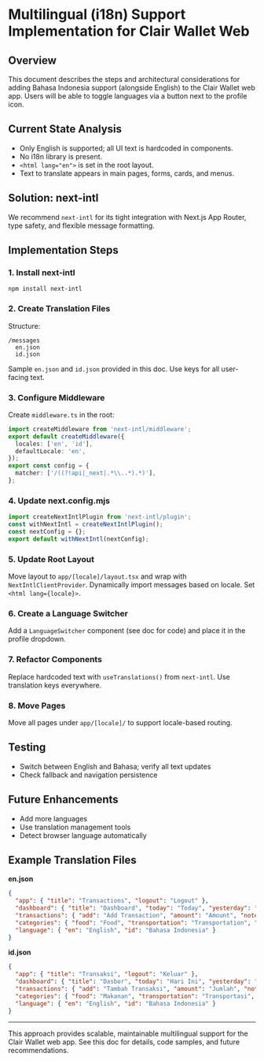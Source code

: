 # Multilingual (i18n) Support Implementation for Clair Wallet Web

## Overview
This document describes the steps and architectural considerations for adding Bahasa Indonesia support (alongside English) to the Clair Wallet web app. Users will be able to toggle languages via a button next to the profile icon.

## Current State Analysis
- Only English is supported; all UI text is hardcoded in components.
- No i18n library is present.
- `<html lang="en">` is set in the root layout.
- Text to translate appears in main pages, forms, cards, and menus.

## Solution: next-intl
We recommend `next-intl` for its tight integration with Next.js App Router, type safety, and flexible message formatting.

## Implementation Steps

### 1. Install next-intl
```
npm install next-intl
```

### 2. Create Translation Files
Structure:
```
/messages
  en.json
  id.json
```
Sample `en.json` and `id.json` provided in this doc. Use keys for all user-facing text.

### 3. Configure Middleware
Create `middleware.ts` in the root:
```ts
import createMiddleware from 'next-intl/middleware';
export default createMiddleware({
  locales: ['en', 'id'],
  defaultLocale: 'en',
});
export const config = {
  matcher: ['/((?!api|_next|.*\\..*).*)'],
};
```

### 4. Update next.config.mjs
```js
import createNextIntlPlugin from 'next-intl/plugin';
const withNextIntl = createNextIntlPlugin();
const nextConfig = {};
export default withNextIntl(nextConfig);
```

### 5. Update Root Layout
Move layout to `app/[locale]/layout.tsx` and wrap with `NextIntlClientProvider`. Dynamically import messages based on locale. Set `<html lang={locale}>`.

### 6. Create a Language Switcher
Add a `LanguageSwitcher` component (see doc for code) and place it in the profile dropdown.

### 7. Refactor Components
Replace hardcoded text with `useTranslations()` from `next-intl`. Use translation keys everywhere.

### 8. Move Pages
Move all pages under `app/[locale]/` to support locale-based routing.

## Testing
- Switch between English and Bahasa; verify all text updates
- Check fallback and navigation persistence

## Future Enhancements
- Add more languages
- Use translation management tools
- Detect browser language automatically

## Example Translation Files

**en.json**
```json
{
  "app": { "title": "Transactions", "logout": "Logout" },
  "dashboard": { "title": "Dashboard", "today": "Today", "yesterday": "Yesterday", "thisWeek": "This Week", "lastWeek": "Last Week", "thisMonth": "This Month", "lastMonth": "Last Month" },
  "transactions": { "add": "Add Transaction", "amount": "Amount", "note": "Note", "category": "Category", "date": "Date", "filter": "Filter" },
  "categories": { "food": "Food", "transportation": "Transportation", "entertainment": "Entertainment", "housing": "Housing", "utilities": "Utilities", "shopping": "Shopping", "health": "Health", "education": "Education", "travel": "Travel", "other": "Other" },
  "language": { "en": "English", "id": "Bahasa Indonesia" }
}
```

**id.json**
```json
{
  "app": { "title": "Transaksi", "logout": "Keluar" },
  "dashboard": { "title": "Dasbor", "today": "Hari Ini", "yesterday": "Kemarin", "thisWeek": "Minggu Ini", "lastWeek": "Minggu Lalu", "thisMonth": "Bulan Ini", "lastMonth": "Bulan Lalu" },
  "transactions": { "add": "Tambah Transaksi", "amount": "Jumlah", "note": "Catatan", "category": "Kategori", "date": "Tanggal", "filter": "Filter" },
  "categories": { "food": "Makanan", "transportation": "Transportasi", "entertainment": "Hiburan", "housing": "Perumahan", "utilities": "Utilitas", "shopping": "Belanja", "health": "Kesehatan", "education": "Pendidikan", "travel": "Perjalanan", "other": "Lainnya" },
  "language": { "en": "English", "id": "Bahasa Indonesia" }
}
```

---

This approach provides scalable, maintainable multilingual support for the Clair Wallet web app. See this doc for details, code samples, and future recommendations.
